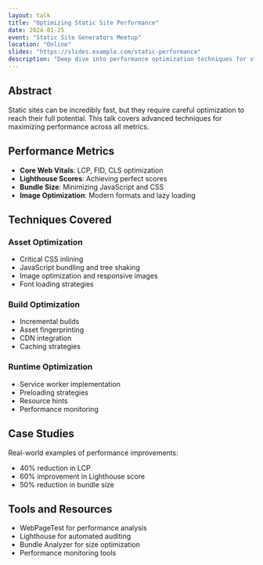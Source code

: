 ```yaml
---
layout: talk
title: "Optimizing Static Site Performance"
date: 2024-01-25
event: "Static Site Generators Meetup"
location: "Online"
slides: "https://slides.example.com/static-performance"
description: "Deep dive into performance optimization techniques for static sites built with Jekyll, Hugo, and other generators."
---
```


## Abstract

Static sites can be incredibly fast, but they require careful optimization to reach their full potential. This talk covers advanced techniques for maximizing performance across all metrics.

## Performance Metrics

- **Core Web Vitals**: LCP, FID, CLS optimization
- **Lighthouse Scores**: Achieving perfect scores
- **Bundle Size**: Minimizing JavaScript and CSS
- **Image Optimization**: Modern formats and lazy loading

## Techniques Covered

### Asset Optimization
- Critical CSS inlining
- JavaScript bundling and tree shaking
- Image optimization and responsive images
- Font loading strategies

### Build Optimization
- Incremental builds
- Asset fingerprinting
- CDN integration
- Caching strategies

### Runtime Optimization
- Service worker implementation
- Preloading strategies
- Resource hints
- Performance monitoring

## Case Studies

Real-world examples of performance improvements:

- 40% reduction in LCP
- 60% improvement in Lighthouse score
- 50% reduction in bundle size

## Tools and Resources

- WebPageTest for performance analysis
- Lighthouse for automated auditing
- Bundle Analyzer for size optimization
- Performance monitoring tools

